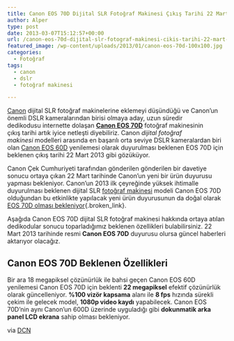 ```yaml
---
title: Canon EOS 70D Dijital SLR Fotoğraf Makinesi Çıkış Tarihi 22 Mart Bekleniyor
author: Alper
type: post
date: 2013-03-07T15:12:57+00:00
url: /canon-eos-70d-dijital-slr-fotograf-makinesi-cikis-tarihi-22-mart-bekleniyor/
featured_image: /wp-content/uploads/2013/01/canon-eos-70d-100x100.jpg
categories:
  - Fotoğraf
tags:
  - canon
  - dslr
  - fotoğraf makinesi

---
```

[Canon][1] dijital SLR fotoğraf makinelerine eklemeyi düşündüğü ve Canon’un önemli DSLR kameralarından birisi olmaya aday, uzun süredir dedikodusu internette dolaşan [**Canon EOS 70D**][2] fotoğraf makinesinin çıkış tarihi artık iyice netleşti diyebiliriz. Canon _dijital fotoğraf makinesi_ modelleri arasında en başarılı orta seviye DSLR kameralardan biri olan [Canon EOS 60D][3] yenilemesi olarak duyurulması beklenen EOS 70D için beklenen çıkış tarihi 22 Mart 2013 gibi gözüküyor.

Canon Çek Cumhuriyeti tarafından gönderilen gönderilen bir davetiye sonucu ortaya çıkan 22 Mart tarihinde Canon&#8217;un yeni bir ürün duyurusu yapması bekleniyor. Canon&#8217;un 2013 ilk çeyreğinde yüksek ihtimalle duyurulması beklenen dijital SLR [fotoğraf makinesi][4] modeli Canon EOS 70D olduğundan bu etkinlikte yapılacak yeni ürün duyurusunun da doğal olarak [EOS 70D olması bekleniyor][5]{.broken_link}.

Aşağıda Canon EOS 70D dijital SLR fotoğraf makinesi hakkında ortaya atılan dedikodular sonucu toparladığımız beklenen özellikleri bulabilirsiniz. 22 Mart 2013 tarihinde resmi **Canon EOS 70D** duyurusu olursa güncel haberleri aktarıyor olacağız.

## Canon EOS 70D Beklenen Özellikleri

Bir ara 18 megapiksel çözünürlük ile bahsi geçen Canon EOS 60D yenilemesi Canon EOS 70D için beklenti **22 megapiksel** efektif çözünürlük olarak güncelleniyor. **%100 vizör kapsama** alanı ile **8 fps** hızında sürekli çekim ile gelecek model, **1080p video kaydı** yapabilecek. Canon EOS 70D’nin aynı Canon’un 600D üzerinde uyguladığı gibi **dokunmatik arka panel LCD ekrana** sahip olması bekleniyor.

via <a title="canon eos 70d announcement specs" href="http://www.dailycameranews.com/2013/03/canon-eos-70d-announcement-expected-on-march-22/" rel="external dofollow">DCN</a>

 [1]: https://www.murekkep.org/kamera/canon "canon "
 [2]: https://www.murekkep.org/kamera/canon/eos-70d "canon eos 70d"
 [3]: https://www.murekkep.org/kamera/canon/eos-60d "canon eos 60d"
 [4]: https://www.murekkep.org/kamera "fotoğraf makinesi"
 [5]: https://www.murekkep.org/canon-eos-70d-cikis-tarihi-mart-sonu-olabilir-12298 "Canon EOS 70D Çıkış Tarihi Mart Sonu Olabilir"